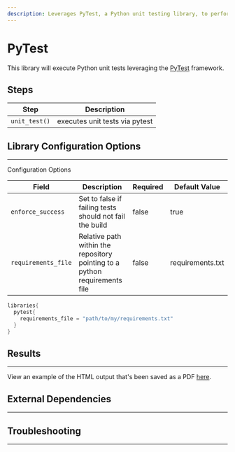 ```yaml
---
description: Leverages PyTest, a Python unit testing library, to perform unit tests
---
```


# PyTest

This library will execute Python unit tests leveraging the [PyTest](https://docs.pytest.org/en/latest/) framework.

## Steps

| Step | Description |
| ----------- | ----------- |
| `unit_test()` | executes unit tests via pytest |

## Library Configuration Options

---

Configuration Options

| Field | Description | Required | Default Value |
| ----------- | ----------- | ----------- | ----------- |
| `enforce_success` | Set to false if failing tests should not fail the build | false  | true |
| `requirements_file` | Relative path within the repository pointing to a python requirements file | false  | requirements.txt |

```groovy
libraries{
  pytest{
    requirements_file = "path/to/my/requirements.txt"
  }
}
```

## Results

---

View an example of the HTML output that's been saved as a PDF [here](../../assets/attachments/pytest/pytest.pdf).

## External Dependencies

---

## Troubleshooting

---
